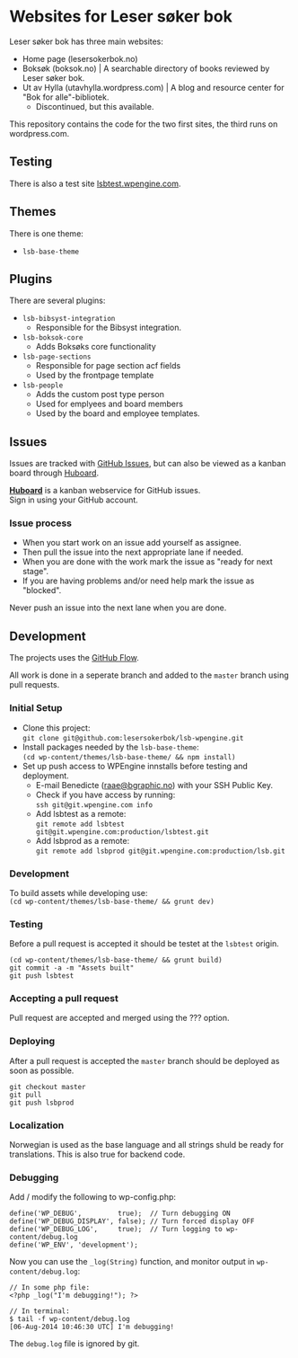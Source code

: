 # Websites for Leser søker bok
Leser søker bok has three main websites:
* Home page (lesersokerbok.no)
* Boksøk (boksok.no) | A searchable directory of books reviewed by Leser søker bok.
* Ut av Hylla (utavhylla.wordpress.com) | A blog and resource center for "Bok for alle"-bibliotek.
  * Discontinued, but this available.

This repository contains the code for the two first sites, the third runs on wordpress.com.

## Testing
There is also a test site [lsbtest.wpengine.com](http://lsbtest.wpengine.com/).

## Themes
There is one theme:
* `lsb-base-theme`

## Plugins
There are several plugins:
* `lsb-bibsyst-integration`
	* Responsible for the Bibsyst integration.
* `lsb-boksok-core`
	* Adds Boksøks core functionality
* `lsb-page-sections`
	* Responsible for page section acf fields
	* Used by the frontpage template
* `lsb-people`
	* Adds the custom post type person
	* Used for emplyees and board members
	* Used by the board and employee templates.

## Issues
Issues are tracked with [GitHub Issues](https://github.com/lesersokerbok/lsb-wordpress-themes/issues), but can also be viewed as a kanban board through [Huboard](https://huboard.com/lesersokerbok/lsb-wordpress-themes#/).

**[Huboard](https://huboard.com)**
is a kanban webservice for GitHub issues.  
Sign in using your GitHub account.

### Issue process
* When you start work on an issue add yourself as assignee. 
* Then pull the issue into the next appropriate lane if needed.
* When you are done with the work mark the issue as "ready for next stage".
* If you are having problems and/or need help mark the issue as "blocked".

Never push an issue into the next lane when you are done.

## Development

The projects uses the [GitHub Flow](https://guides.github.com/introduction/flow/).

All work is done in a seperate branch and added to the `master` branch using pull requests. 

### Initial Setup  
* Clone this project:  
`git clone git@github.com:lesersokerbok/lsb-wpengine.git`
* Install packages needed by the `lsb-base-theme`:  
	`(cd wp-content/themes/lsb-base-theme/ && npm install)`
* Set up push access to WPEngine innstalls before testing and deployment.
	* E-mail Benedicte (raae@bgraphic.no) with your SSH Public Key.
	* Check if you have access by running:  
	`ssh git@git.wpengine.com info`
	* Add lsbtest as a remote:  
	`git remote add lsbtest git@git.wpengine.com:production/lsbtest.git`
	* Add lsbprod as a remote:  
	`git remote add lsbprod git@git.wpengine.com:production/lsb.git`

### Development
To build assets while developing use:  
`(cd wp-content/themes/lsb-base-theme/ && grunt dev)`

### Testing
Before a pull request is accepted it should be testet at the `lsbtest` origin.

```
(cd wp-content/themes/lsb-base-theme/ && grunt build)
git commit -a -m "Assets built"
git push lsbtest
```

### Accepting a pull request
Pull request are accepted and merged using the ??? option.

### Deploying
After a pull request is accepted the `master` branch should be deployed as soon as possible.

```
git checkout master
git pull
git push lsbprod
```

### Localization
Norwegian is used as the base language and all strings shuld be ready for translations. This is also true for backend code.

### Debugging

Add / modify the following to wp-config.php:

```
define('WP_DEBUG',         true);  // Turn debugging ON
define('WP_DEBUG_DISPLAY', false); // Turn forced display OFF
define('WP_DEBUG_LOG',     true);  // Turn logging to wp-content/debug.log
define('WP_ENV', 'development');
```

Now you can use the ```_log(String)``` function, and monitor output in ```wp-content/debug.log```:

```
// In some php file:
<?php _log("I'm debugging!"); ?>

// In terminal:
$ tail -f wp-content/debug.log
[06-Aug-2014 10:46:30 UTC] I'm debugging!
```

The ```debug.log``` file is ignored by git.